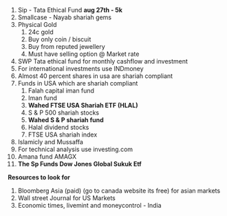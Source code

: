 1. Sip - Tata Ethical Fund **aug 27th - 5k**
2. Smallcase - Nayab shariah gems 
3. Physical Gold
   1. 24c gold
   2. Buy only coin / biscuit
   3. Buy from reputed jewellery
   4. Must have selling option @ Market rate
4. SWP Tata ethical fund for monthly cashflow and investment 
5. For international investments use INDmoney 
6. Almost 40 percent shares in usa are shariah compliant
7. Funds in USA which are shariah compliant
   1. Falah capital iman fund
   2. Iman fund
   3. **Wahed FTSE USA Shariah ETF (HLAL)**
   4. S & P 500 shariah stocks
   5. **Wahed S & P shariah fund**
   6. Halal dividend stocks
   7. FTSE USA shariah index
8. Islamicly and Mussaffa 
9. For technical analysis use investing.com
10. Amana fund AMAGX
11. **The Sp Funds Dow Jones Global Sukuk Etf**

**Resources to look for**

1. Bloomberg Asia (paid) (go to canada website its free) for asian markets
2. Wall street Journal for US Markets
3. Economic times, livemint and moneycontrol - India
